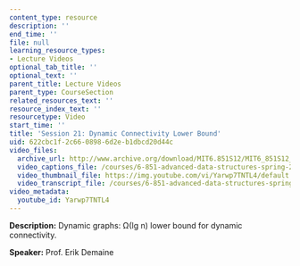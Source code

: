 ```yaml
---
content_type: resource
description: ''
end_time: ''
file: null
learning_resource_types:
- Lecture Videos
optional_tab_title: ''
optional_text: ''
parent_title: Lecture Videos
parent_type: CourseSection
related_resources_text: ''
resource_index_text: ''
resourcetype: Video
start_time: ''
title: 'Session 21: Dynamic Connectivity Lower Bound'
uid: 622cbc1f-2c66-0898-6d2e-b1dbcd20d44c
video_files:
  archive_url: http://www.archive.org/download/MIT6.851S12/MIT6_851S12_lec21_300k.mp4
  video_captions_file: /courses/6-851-advanced-data-structures-spring-2012/29583792e3d456a38cbc298452ad85b6_Yarwp7TNTL4.vtt
  video_thumbnail_file: https://img.youtube.com/vi/Yarwp7TNTL4/default.jpg
  video_transcript_file: /courses/6-851-advanced-data-structures-spring-2012/5611adfe6f968cddf9a40335be70efd1_Yarwp7TNTL4.pdf
video_metadata:
  youtube_id: Yarwp7TNTL4
---
```


**Description:** Dynamic graphs: Ω(lg n) lower bound for dynamic connectivity.

**Speaker:** Prof. Erik Demaine